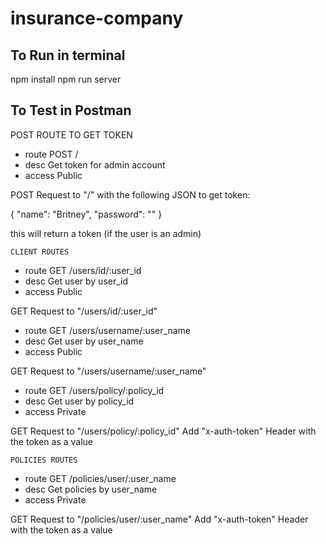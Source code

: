 # insurance-company

## To Run in terminal

npm install
npm run server

## To Test in Postman

POST ROUTE TO GET TOKEN

- route       POST /
- desc        Get token for admin account
- access      Public

POST Request to "/" with the following JSON to get token:

{
	"name": "Britney",
	"password": ""
}

this will return a token (if the user is an admin)


	CLIENT ROUTES

- route       GET /users/id/:user_id
- desc        Get user by user_id
- access      Public

GET Request to "/users/id/:user_id"

- route       GET /users/username/:user_name
- desc        Get user by user_name
- access      Public

GET Request to "/users/username/:user_name"

- route       GET /users/policy/:policy_id
- desc        Get user by policy_id
- access      Private

GET Request to "/users/policy/:policy_id"
  Add "x-auth-token" Header with the token as a value


	POLICIES ROUTES

- route       GET /policies/user/:user_name
- desc        Get policies by user_name
- access      Private

GET Request to "/policies/user/:user_name"
  Add "x-auth-token" Header with the token as a value
